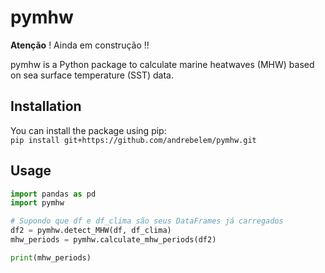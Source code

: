 # pymhw
**Atenção** ! Ainda em construção !! <br>

pymhw is a Python package to calculate marine heatwaves (MHW) based on sea surface temperature (SST) data.

## Installation

You can install the package using pip: <br>
`pip install git+https://github.com/andrebelem/pymhw.git`


## Usage

```python
import pandas as pd
import pymhw

# Supondo que df e df_clima são seus DataFrames já carregados
df2 = pymhw.detect_MHW(df, df_clima)
mhw_periods = pymhw.calculate_mhw_periods(df2)

print(mhw_periods)
